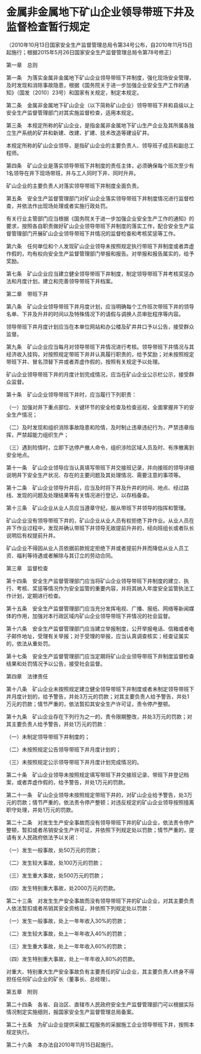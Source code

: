 # 金属非金属地下矿山企业领导带班下井及监督检查暂行规定

（2010年10月13日国家安全生产监督管理总局令第34号公布，自2010年11月15日起施行；根据2015年5月26日国家安全生产监督管理总局令第78号修正）

 

第一章　总则

 

第一条　为落实金属非金属地下矿山企业领导带班下井制度，强化现场安全管理，及时发现和消除事故隐患，根据《国务院关于进一步加强企业安全生产工作的通知》（国发〔2010〕23号）和国家有关规定，制定本规定。

第二条　金属非金属地下矿山企业（以下简称矿山企业）领导带班下井和县级以上安全生产监督管理部门对其实施监督检查，适用本规定。

第三条　本规定所称的矿山企业，是指金属非金属地下矿山生产企业及其所属各独立生产系统的矿井和新建、改建、扩建、技术改造等建设矿井。

本规定所称的矿山企业领导，是指矿山企业的主要负责人、领导班子成员和副总工程师。

第四条　矿山企业是落实领导带班下井制度的责任主体，必须确保每个班次至少有1名领导在井下现场带班，并与工人同时下井、同时升井。

矿山企业的主要负责人对落实领导带班下井制度全面负责。

第五条　安全生产监督管理部门对矿山企业落实领导带班下井制度情况进行监督检查，并依法作出现场处理或者实施行政处罚。

有关行业主管部门应当根据《国务院关于进一步加强企业安全生产工作的通知》的要求，按照各自职责做好矿山企业领导带班下井制度的落实工作，配合安全生产监督管理部门开展矿山企业领导带班下井情况的监督检查和考核奖惩等工作。

第六条　任何单位和个人发现矿山企业领导未按照规定执行带班下井制度或者弄虚作假的，均有权向安全生产监督管理部门举报和报告。对举报和报告属实的，给予奖励。

第七条　矿山企业应当建立健全领导带班下井制度，制定领导带班下井考核奖惩办法和月度计划，建立和完善领导带班下井档案。

 

第二章　带班下井

 

第八条　矿山企业领导带班下井月度计划，应当明确每个工作班次带班下井的领导名单、下井及升井的时间以及特殊情况下的请假与调换人员审批程序等内容。

领导带班下井月度计划应当在本单位网站和办公楼及矿井井口予以公告，接受群众监督。

第九条　矿山企业应当每月对领导带班下井情况进行考核。领导带班下井情况与其经济收入挂钩，对按照规定带班下井并认真履行职责的，给予奖励；对未按照规定带班下井、冒名顶替下井或者弄虚作假的，按照有关规定予以处理。

矿山企业领导带班下井的月度计划完成情况，应当在矿山企业公示栏公示，接受群众监督。

第十条　矿山企业领导带班下井时，应当履行下列职责：

（一）加强对井下重点部位、关键环节的安全检查及检查巡视，全面掌握井下的安全生产情况；

（二）及时发现和组织消除事故隐患和险情，及时制止违章违纪行为，严禁违章指挥，严禁超能力组织生产；

（三）遇到险情时，立即下达停产撤人命令，组织涉险区域人员及时、有序撤离到安全地点。

第十一条　矿山企业领导应当认真填写带班下井交接班记录，并向接班的领导详细说明井下安全生产状况、存在的主要问题及其处理情况、需要注意的事项等。

第十二条　矿山企业领导升井后，应当及时将下井及升井的时间、地点、经过路线、发现的问题及处理结果等有关情况进行登记，以存档备查。

第十三条　矿山企业从业人员应当遵章守纪，服从带班下井领导的指挥和管理。

矿山企业没有领导带班下井的，矿山企业从业人员有权拒绝下井作业。从业人员在井下作业过程中，发现并确认带班下井领导无故提前升井的，经向班组长或者队长说明后有权提前升井。

矿山企业不得因从业人员依据前款规定拒绝下井或者提前升井而降低从业人员工资、福利等待遇或者解除与其订立的劳动合同。

 

第三章　监督检查

 

第十四条　安全生产监督管理部门应当将矿山企业领导带班下井制度的建立、执行、考核、奖惩等情况作为安全监管的重要内容，并将其纳入年度安全监管执法工作计划，定期进行检查。

第十五条　安全生产监督管理部门应当充分发挥电视、广播、报纸、网络等新闻媒体的作用，加强对本行政区域内矿山企业领导带班下井情况的社会监督。

第十六条　安全生产监督管理部门应当建立举报制度，公开举报电话、信箱或者电子邮件地址，受理有关举报；对于受理的举报，应当认真调查核实；经查证属实的，依法从重处罚。

第十七条　安全生产监督管理部门应当定期将矿山企业领导带班下井制度监督检查结果和处罚情况予以公告，接受社会监督。

 

第四章　法律责任

 

第十八条　矿山企业未按照规定建立健全领导带班下井制度或者未制定领导带班下井月度计划的，给予警告，并处3万元的罚款；对其主要负责人给予警告，并处1万元的罚款；情节严重的，依法暂扣其安全生产许可证，责令停产整顿。

第十九条　矿山企业存在下列行为之一的，责令限期整改，并处3万元的罚款；对其主要负责人给予警告，并处1万元的罚款：

（一）未制定领导带班下井制度的；

（二）未按照规定公告领导带班下井月度计划的；

（三）未按照规定公示领导带班下井月度计划完成情况的。

第二十条　矿山企业领导未按照规定填写带班下井交接班记录、带班下井登记档案，或者弄虚作假的，给予警告，并处1万元的罚款。

第二十一条　矿山企业领导未按照规定带班下井的，对矿山企业给予警告，处3万元的罚款；情节严重的，依法责令停产整顿；对违反规定的矿山企业领导按照擅离职守处理，并处1万元的罚款。

第二十二条　对发生生产安全事故而没有领导带班下井的矿山企业，依法责令停产整顿，暂扣或者吊销安全生产许可证，并依照下列规定处以罚款；情节严重的，提请有关人民政府依法予以关闭：

（一）发生一般事故，处50万元的罚款；

（二）发生较大事故，处100万元的罚款；

（三）发生重大事故，处500万元的罚款；

（四）发生特别重大事故，处2000万元的罚款。

第二十三条　对发生生产安全事故而没有领导带班下井的矿山企业，对其主要负责人依法暂扣或者吊销其安全资格证，并依照下列规定处以罚款：

（一）发生一般事故，处上一年年收入30%的罚款；

（二）发生较大事故，处上一年年收入40%的罚款；

（三）发生重大事故，处上一年年收入60%的罚款；

（四）发生特别重大事故，处上一年年收入80%的罚款。

对重大、特别重大生产安全事故负有主要责任的矿山企业，其主要负责人终身不得担任任何矿山企业的矿长（董事长、总经理）。

 

第五章　附则

 

第二十四条　各省、自治区、直辖市人民政府安全生产监督管理部门可以根据实际情况制定实施细则，报国家安全生产监督管理总局备案。

第二十五条　为矿山企业提供采掘工程服务的采掘施工企业领导带班下井，按照本规定执行。

第二十六条　本办法自2010年11月15日起施行。